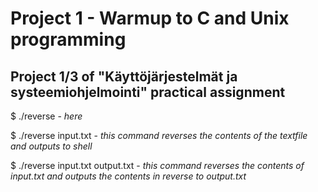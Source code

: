 # Project 1 - Warmup to C and Unix programming
## Project 1/3 of "Käyttöjärjestelmät ja systeemiohjelmointi" practical assignment

$ ./reverse - _here_

$ ./reverse input.txt - _this command reverses the contents of the textfile and outputs to shell_

$ ./reverse input.txt output.txt - _this command reverses the contents of input.txt and outputs the contents in reverse to output.txt_
